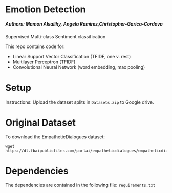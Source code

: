 # Emotion Detection

##### Authors: Mamon Alsalihy, Angela Ramirez,Christopher-Garica-Cordova #####

Supervised Multi-class Sentiment classification

This repo contains code for:

*   Linear Support Vector Classification (TFIDF, one v. rest)
*   Multilayer Perceptron (TFIDF)
*   Convolutional Neural Network (word embedding, max pooling)

# Setup
Instructions: Upload the dataset splits in `Datasets.zip` to Google drive.

# Original Dataset
To download the EmpatheticDialogues dataset:

    wget https://dl.fbaipublicfiles.com/parlai/empatheticdialogues/empatheticdialogues.tar.gz

# Dependencies
The dependencies are contained in the following file:
   `requirements.txt`
   
